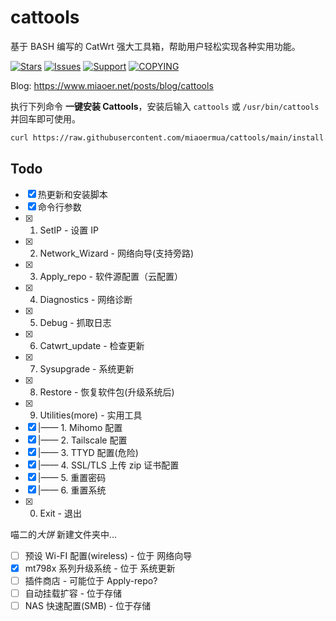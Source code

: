 # cattools

基于 BASH 编写的 CatWrt 强大工具箱，帮助用户轻松实现各种实用功能。

[![Stars](https://m3-markdown-badges.vercel.app/stars/3/3/miaoermua/cattools)](https://github.com/miaoermua/cattools)
[![Issues](https://m3-markdown-badges.vercel.app/issues/1/2/miaoermua/cattools)](https://github.com/miaoermua/cattools/issues)
[![Support](https://ziadoua.github.io/m3-Markdown-Badges/badges/Sponsor/sponsor1.svg)](https://www.miaoer.net/sponsor)
[![COPYING](https://ziadoua.github.io/m3-Markdown-Badges/badges/LicenceGPLv2/licencegplv23.svg)](https://github.com/miaoermua/cattools/blob/main/LICENSE)

Blog: <https://www.miaoer.net/posts/blog/cattools>

执行下列命令 **一键安装 Cattools**，安装后输入 `cattools` 或 `/usr/bin/cattools` 并回车即可使用。

```bash
curl https://raw.githubusercontent.com/miaoermua/cattools/main/install.sh | bash
```

## Todo

- [x] 热更新和安装脚本
- [x] 命令行参数
- [x] 1. SetIP                                  -  设置 IP
- [x] 2. Network_Wizard                         -  网络向导(支持旁路)
- [x] 3. Apply_repo                             -  软件源配置（云配置）
- [x] 4. Diagnostics                            -  网络诊断
- [x] 5. Debug                                  -  抓取日志
- [x] 6. Catwrt_update                          -  检查更新
- [x] 7. Sysupgrade                             -  系统更新
- [x] 8. Restore                                -  恢复软件包(升级系统后)
- [x] 9. Utilities(more)                        -  实用工具
- [x]  |——  1. Mihomo 配置
- [x]  |——  2. Tailscale 配置
- [x]  |——  3. TTYD 配置(危险)
- [x]  |——  4. SSL/TLS 上传 zip 证书配置
- [x]  |——  5. 重置密码
- [x]  |——  6. 重置系统
- [x] 0. Exit                            -  退出

喵二的*大饼* 新建文件夹中...

- [ ] 预设 Wi-FI 配置(wireless) - 位于 网络向导
- [x] mt798x 系列升级系统 - 位于 系统更新
- [ ] 插件商店  - 可能位于 Apply-repo?
- [ ] 自动挂载扩容  - 位于存储
- [ ] NAS 快速配置(SMB)  - 位于存储
